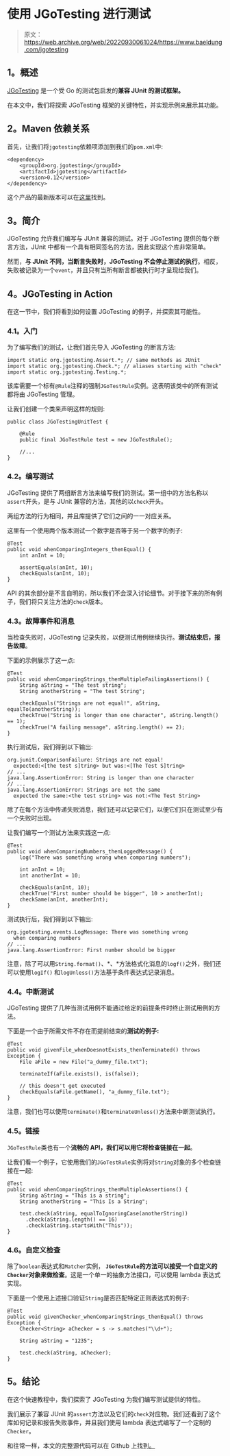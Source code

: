 # 使用 JGoTesting 进行测试

> 原文：<https://web.archive.org/web/20220930061024/https://www.baeldung.com/jgotesting>

## **1。概述**

[JGoTesting](https://web.archive.org/web/20221128111138/https://gitlab.com/tastapod/jgotesting) 是一个受 Go 的测试包启发的**兼容 JUnit 的测试框架。**

在本文中，我们将探索 JGoTesting 框架的关键特性，并实现示例来展示其功能。

## **2。Maven 依赖关系**

首先，让我们将`jgotesting`依赖项添加到我们的`pom.xml`中:

```
<dependency>
    <groupId>org.jgotesting</groupId>
    <artifactId>jgotesting</artifactId>
    <version>0.12</version>
</dependency>
```

这个产品的最新版本可以在[这里](https://web.archive.org/web/20221128111138/https://search.maven.org/classic/#search%7Cgav%7C1%7Cg%3A%22org.jgotesting%22%20AND%20a%3A%22jgotesting%22)找到。

## **3。简介**

JGoTesting 允许我们编写与 JUnit 兼容的测试。对于 JGoTesting 提供的每个断言方法，JUnit 中都有一个具有相同签名的方法，因此实现这个库非常简单。

然而，**与 JUnit 不同，当断言失败时，JGoTesting 不会停止测试的执行**。相反，失败被记录为一个`event`，并且只有当所有断言都被执行时才呈现给我们。

## **4。JGoTesting in Action**

在这一节中，我们将看到如何设置 JGoTesting 的例子，并探索其可能性。

### **4.1。入门**

为了编写我们的测试，让我们首先导入 JGoTesting 的断言方法:

```
import static org.jgotesting.Assert.*; // same methods as JUnit
import static org.jgotesting.Check.*; // aliases starting with "check"
import static org.jgotesting.Testing.*;
```

该库需要一个标有`@Rule`注释的强制`JGoTestRule`实例。这表明该类中的所有测试都将由 JGoTesting 管理。

让我们创建一个类来声明这样的规则:

```
public class JGoTestingUnitTest {

    @Rule
    public final JGoTestRule test = new JGoTestRule();

    //...
}
```

### **4.2。编写测试**

JGoTesting 提供了两组断言方法来编写我们的测试。第一组中的方法名称以`assert`开头，是与 JUnit 兼容的方法，其他的以`check`开头。

两组方法的行为相同，并且库提供了它们之间的一一对应关系。

这里有一个使用两个版本测试一个数字是否等于另一个数字的例子:

```
@Test
public void whenComparingIntegers_thenEqual() {
    int anInt = 10;

    assertEquals(anInt, 10);
    checkEquals(anInt, 10);
}
```

API 的其余部分是不言自明的，所以我们不会深入讨论细节。对于接下来的所有例子，我们将只关注方法的`check`版本。

### **4.3。故障事件和消息**

当检查失败时，JGoTesting 记录失败，以便测试用例继续执行。**测试结束后，报告故障**。

下面的示例展示了这一点:

```
@Test
public void whenComparingStrings_thenMultipleFailingAssertions() {
    String aString = "The test string";
    String anotherString = "The test String";

    checkEquals("Strings are not equal!", aString, equalTo(anotherString));
    checkTrue("String is longer than one character", aString.length() == 1);
    checkTrue("A failing message", aString.length() == 2);
}
```

执行测试后，我们得到以下输出:

```
org.junit.ComparisonFailure: Strings are not equal!
  expected:<[the test s]tring> but was:<[The Test S]tring>
// ...
java.lang.AssertionError: String is longer than one character
// ...
java.lang.AssertionError: Strings are not the same
  expected the same:<the test string> was not:<The Test String>
```

除了在每个方法中传递失败消息，我们还可以记录它们，以便它们只在测试至少有一个失败时出现。

让我们编写一个测试方法来实践这一点:

```
@Test
public void whenComparingNumbers_thenLoggedMessage() {
    log("There was something wrong when comparing numbers");

    int anInt = 10;
    int anotherInt = 10;

    checkEquals(anInt, 10);
    checkTrue("First number should be bigger", 10 > anotherInt);
    checkSame(anInt, anotherInt);
}
```

测试执行后，我们得到以下输出:

```
org.jgotesting.events.LogMessage: There was something wrong
  when comparing numbers
// ...
java.lang.AssertionError: First number should be bigger
```

注意，除了可以用`String.format()`、*、*方法格式化消息的`logf()`之外，我们还可以使用`logIf()` 和`logUnless()`方法基于条件表达式记录消息。

### 4.4。中断测试

JGoTesting 提供了几种当测试用例不能通过给定的前提条件时终止测试用例的方法。

下面是一个由于所需文件不存在而提前结束的**测试的例子:**

```
@Test
public void givenFile_whenDoesnotExists_thenTerminated() throws Exception {
    File aFile = new File("a_dummy_file.txt");

    terminateIf(aFile.exists(), is(false));

    // this doesn't get executed
    checkEquals(aFile.getName(), "a_dummy_file.txt");
}
```

注意，我们也可以使用`terminate()`和`terminateUnless()`方法来中断测试执行。

### **4.5。链接**

`JGoTestRule`类也有一个**流畅的 API，我们可以用它将检查链接在一起**。

让我们看一个例子，它使用我们的`JGoTestRule`实例将对`String`对象的多个检查链接在一起:

```
@Test
public void whenComparingStrings_thenMultipleAssertions() {
    String aString = "This is a string";
    String anotherString = "This Is a String";

    test.check(aString, equalToIgnoringCase(anotherString))
      .check(aString.length() == 16)
      .check(aString.startsWith("This"));
}
```

### 4.6。自定义检查

除了`boolean`表达式和`Matcher`实例， **`JGoTestRule`的方法可以接受一个自定义的`Checker`对象来做检查**。这是一个单一的抽象方法接口，可以使用 lambda 表达式实现。

下面是一个使用上述接口验证`String`是否匹配特定正则表达式的例子:

```
@Test
public void givenChecker_whenComparingStrings_thenEqual() throws Exception {
    Checker<String> aChecker = s -> s.matches("\\d+");

    String aString = "1235";

    test.check(aString, aChecker);
}
```

## **5。结论**

在这个快速教程中，我们探索了 JGoTesting 为我们编写测试提供的特性。

我们展示了兼容 JUnit 的`assert`方法以及它们的`check`对应物。我们还看到了这个库如何记录和报告失败事件，并且我们使用 lambda 表达式编写了一个定制的`Checker`。

和往常一样，本文的完整源代码可以在 Github 上找到[。](https://web.archive.org/web/20221128111138/https://github.com/eugenp/tutorials/tree/master/testing-modules/assertion-libraries)